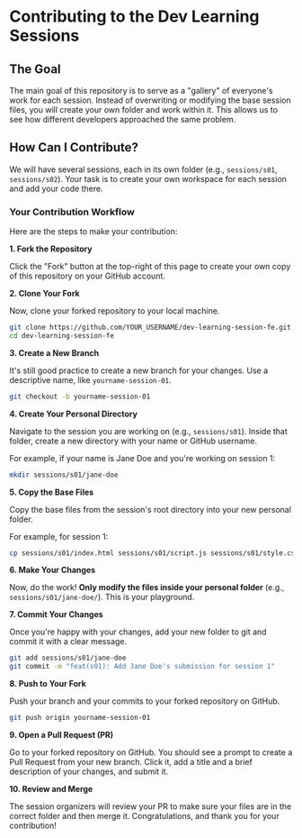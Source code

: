 # Contributing to the Dev Learning Sessions

## The Goal

The main goal of this repository is to serve as a "gallery" of everyone's work for each session. Instead of overwriting or modifying the base session files, you will create your own folder and work within it. This allows us to see how different developers approached the same problem.

## How Can I Contribute?

We will have several sessions, each in its own folder (e.g., `sessions/s01`, `sessions/s02`). Your task is to create your own workspace for each session and add your code there.

### Your Contribution Workflow

Here are the steps to make your contribution:

**1. Fork the Repository**

Click the "Fork" button at the top-right of this page to create your own copy of this repository on your GitHub account.

**2. Clone Your Fork**

Now, clone your forked repository to your local machine.

```bash
git clone https://github.com/YOUR_USERNAME/dev-learning-session-fe.git
cd dev-learning-session-fe
```

**3. Create a New Branch**

It's still good practice to create a new branch for your changes. Use a descriptive name, like `yourname-session-01`.

```bash
git checkout -b yourname-session-01
```

**4. Create Your Personal Directory**

Navigate to the session you are working on (e.g., `sessions/s01`). Inside that folder, create a new directory with your name or GitHub username.

For example, if your name is Jane Doe and you're working on session 1:

```bash
mkdir sessions/s01/jane-doe
```

**5. Copy the Base Files**

Copy the base files from the session's root directory into your new personal folder.

For example, for session 1:

```bash
cp sessions/s01/index.html sessions/s01/script.js sessions/s01/style.css sessions/s01/jane-doe/
```

**6. Make Your Changes**

Now, do the work! **Only modify the files inside your personal folder** (e.g., `sessions/s01/jane-doe/`). This is your playground.

**7. Commit Your Changes**

Once you're happy with your changes, add your new folder to git and commit it with a clear message.

```bash
git add sessions/s01/jane-doe
git commit -m "feat(s01): Add Jane Doe's submission for session 1"
```

**8. Push to Your Fork**

Push your branch and your commits to your forked repository on GitHub.

```bash
git push origin yourname-session-01
```

**9. Open a Pull Request (PR)**

Go to your forked repository on GitHub. You should see a prompt to create a Pull Request from your new branch. Click it, add a title and a brief description of your changes, and submit it.

**10. Review and Merge**

The session organizers will review your PR to make sure your files are in the correct folder and then merge it. Congratulations, and thank you for your contribution!
